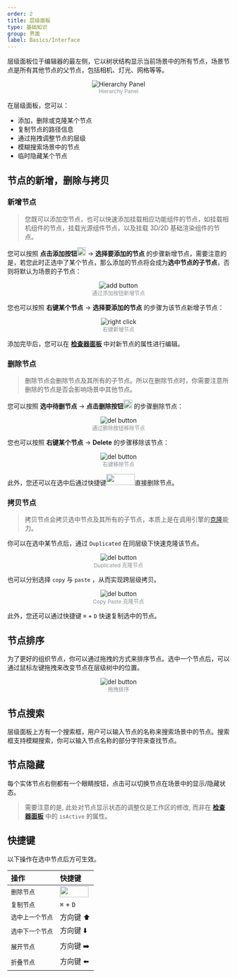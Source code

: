```yaml
---
order: 2
title: 层级面板
type: 基础知识
group: 界面
label: Basics/Interface
---
```


层级面板位于编辑器的最左侧，它以树状结构显示当前场景中的所有节点，场景节点是所有其他节点的父节点，包括相机、灯光、网格等等。

<div style="text-align:center;">
    <img alt="Hierarchy Panel" src="https://mdn.alipayobjects.com/huamei_yo47yq/afts/img/A*w_LPQbXK5OcAAAAAAAAAAAAADhuCAQ/original" >
</div>
<figcaption style="text-align:center; color: #889096;font-size:12px">Hierarchy Panel</figcaption>

在层级面板，您可以：

- 添加，删除或克隆某个节点
- 复制节点的路径信息
- 通过拖拽调整节点的层级
- 模糊搜索场景中的节点
- 临时隐藏某个节点

## 节点的新增，删除与拷贝

### 新增节点

> 您既可以添加空节点，也可以快速添加挂载相应功能组件的节点，如挂载相机组件的节点，挂载光源组件节点，以及挂载 3D/2D 基础渲染组件的节点。

您可以按照 **点击添加按钮**<img src="https://mdn.alipayobjects.com/huamei_yo47yq/afts/img/A*z9xnR68jixgAAAAAAAAAAAAADhuCAQ/original" width="20" height="20"> -> **选择要添加的节点** 的步骤新增节点，需要注意的是，若您此时正选中了某个节点，那么添加的节点将会成为**选中节点的子节点**，否则将默认为场景的子节点：

<div style="text-align:center;">
    <img alt="add button" src="https://mdn.alipayobjects.com/huamei_yo47yq/afts/img/A*JmW8S4_cb4YAAAAAAAAAAAAADhuCAQ/original" >
</div>
<figcaption style="text-align:center; color: #889096;font-size:12px">通过添加按钮新增节点</figcaption>

您也可以按照 **右键某个节点** -> **选择要添加的节点** 的步骤为该节点新增子节点：

<div style="text-align:center;">
    <img alt="right click" src="https://mdn.alipayobjects.com/huamei_yo47yq/afts/img/A*JmW8S4_cb4YAAAAAAAAAAAAADhuCAQ/original" >
</div>
<figcaption style="text-align:center; color: #889096;font-size:12px">右键新增节点</figcaption>

添加完毕后，您可以在 **[检查器面板](${docs}interface-inspector)** 中对新节点的属性进行编辑。

### 删除节点

> 删除节点会删除节点及其所有的子节点。所以在删除节点时，你需要注意所删除的节点是否会影响场景中其他节点。

您可以按照 **选中待删节点** -> **点击删除按钮**<img src="https://mdn.alipayobjects.com/huamei_yo47yq/afts/img/A*pdYsTLNgz2IAAAAAAAAAAAAADhuCAQ/original" width="20" height="20"> 的步骤删除节点：

<div style="text-align:center;">
    <img alt="del button" src="https://mdn.alipayobjects.com/huamei_yo47yq/afts/img/A*P7PJTrSlaHMAAAAAAAAAAAAADhuCAQ/original" >
</div>
<figcaption style="text-align:center; color: #889096;font-size:12px">通过删除按钮移除节点</figcaption>

您也可以按照 **右键某个节点** -> **Delete** 的步骤移除该节点：

<div style="text-align:center;">
    <img alt="del button" src="https://mdn.alipayobjects.com/huamei_yo47yq/afts/img/A*4FP6QqedU5QAAAAAAAAAAAAADhuCAQ/original" >
</div>
<figcaption style="text-align:center; color: #889096;font-size:12px">右键移除节点</figcaption>

此外，您还可以在选中后通过快捷键<img src="https://mdn.alipayobjects.com/huamei_yo47yq/afts/img/A*PzBBTZF1HwEAAAAAAAAAAAAADhuCAQ/original" width="65" height="25">直接删除节点。

### 拷贝节点

> 拷贝节点会拷贝选中节点及其所有的子节点，本质上是在调用引擎的[克隆](${docs}core-clone)能力。

你可以在选中某节点后，通过 `Duplicated` 在同层级下快速克隆该节点。

<div style="text-align:center;">
    <img alt="del button" src="https://mdn.alipayobjects.com/huamei_yo47yq/afts/img/A*ZBAsRKWVP9oAAAAAAAAAAAAADhuCAQ/original" >
</div>
<figcaption style="text-align:center; color: #889096;font-size:12px">Duplicated 克隆节点</figcaption>

也可以分别选择 `copy` 与 `paste` ，从而实现跨层级拷贝。

<div style="text-align:center;">
    <img alt="del button" src="https://mdn.alipayobjects.com/huamei_yo47yq/afts/img/A*9groQ7DrzM4AAAAAAAAAAAAADhuCAQ/original" >
</div>
<figcaption style="text-align:center; color: #889096;font-size:12px">Copy Paste 克隆节点</figcaption>

此外，您还可以通过快捷键 `⌘` + `D` 快速复制选中的节点。

## 节点排序

为了更好的组织节点，你可以通过拖拽的方式来排序节点。选中一个节点后，可以通过鼠标左键拖拽来改变节点在层级树中的位置。

<div style="text-align:center;">
    <img alt="del button" src="https://mdn.alipayobjects.com/huamei_yo47yq/afts/img/A*eQi1SZYqqCgAAAAAAAAAAAAADhuCAQ/original" >
</div>
<figcaption style="text-align:center; color: #889096;font-size:12px"> 拖拽排序 </figcaption>

## 节点搜索

层级面板上方有一个搜索框，用户可以输入节点的名称来搜索场景中的节点。搜索框支持模糊搜索，你可以输入节点名称的部分字符来查找节点。

## 节点隐藏

每个实体节点右侧都有一个眼睛按钮，点击可以切换节点在场景中的显示/隐藏状态。

> 需要注意的是, 此处对节点显示状态的调整仅是工作区的修改, 而非在 **[检查器面板](${docs}interface-inspector)** 中的 `isActive` 的属性。

## 快捷键

以下操作在选中节点后方可生效。

| 操作             | 快捷键                                                                                                                            |
| :--------------- | :-------------------------------------------------------------------------------------------------------------------------------- |
| `删除节点`       | <img src="https://mdn.alipayobjects.com/huamei_yo47yq/afts/img/A*PzBBTZF1HwEAAAAAAAAAAAAADhuCAQ/original" width="65" height="25"> |
| `复制节点`       | `⌘` + `D`                                                                                                                         |
| `选中上一个节点` | 方向键 ⬆️                                                                                                                         |
| `选中下一个节点` | 方向键 ⬇️                                                                                                                         |
| `展开节点`       | 方向键 ➡️                                                                                                                         |
| `折叠节点`       | 方向键 ⬅️                                                                                                                         |
